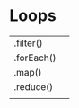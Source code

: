 # Loops

|  |  |
| :--- | :--- |
| .filter\(\) |  |
| .forEach\(\) |  |
| .map\(\) |  |
| .reduce\(\) |  |
|  |  |

